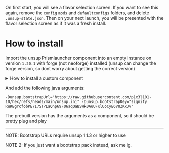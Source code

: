 On first start, you will see a flavor selection screen. If you want to see this again, remove the `config` `mods` and `defaultconfigs` folders, and delete `.unsup-state.json`. Then on your next launch, you will be presented with the flavor selection screen as if it was a fresh install.

# How to install

Import the unsup Prismlauncher component into an empty instance on version `1.20.1` with forge (not neoforge) installed (unsup can change the forge version, so dont worry about getting the correct version)
<details>
<summary>How to install a custom component</summary>
<br>
Create an empty component with the UID of <code>com.unascribed.unsup</code> with the following contents:
<pre><code>
{
  "formatVersion": 1,
  "name": "unsup",
  "uid": "com.unascribed.unsup",
  "version": "1.1.3",
  "+agents": [
    {
      "name": "com.unascribed:unsup:1.1.3",
      "url": "https://repo.sleeping.town"
    }
  ]
}
</code></pre>
You can save this component file for later by copying it from <code>&lt;INST_DIR&gt;/patches</code> to the central mods folder, then you can just click import component and select the component json.
</details>

And add the following java arguments:

```
-Dunsup.bootstrapUrl="https://raw.githubusercontent.com/p1x3l101-10/hex/refs/heads/main/unsup.ini" -Dunsup.bootstrapKey="signify RWRBgYcfobPE7I7STPLaQnp69F06aqQaBSWk0AuUFKlUoCyE6VUZKxJv"
```

The prebuilt version has the arguments as a component, so it should be pretty plug and play

---

NOTE: Bootstrap URLs require unsup 1.1.3 or higher to use

NOTE 2: If you just want a bootstrap pack instead, ask me ig.
